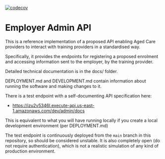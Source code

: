 [![codecov](https://codecov.io/gh/ACWIC/employer-admin/branch/master/graph/badge.svg?token=YB6L7D2H70)](https://codecov.io/gh/ACWIC/employer-admin)

# Employer Admin API

This is a reference implementation of a proposed API
enabling Aged Care providers to interact with training providers
in a standardised way.

Specifically, it provides the endpoints for registering a proposed
enrolment and accessing information sent to the employer,
by the training provider.

Detailed technical documentation is in the docs/ folder.

DEPLOYMENT.md and DEVELOPMENT.md contain information about running
the software and making changes to it.

There is a test endpoint
with a self-documenting API specification here:

* https://izu2v5346l.execute-api.us-east-1.amazonaws.com/dev/admin/docs

This is equivalent to what you will have running locally
if you create a local development environment
(per DEPLOYMENT.md)

The test endpoint is continuously deployed
from the `main` branch in this repository,
so should be considered unstable.
It is also completely open
(do not require authentication),
which is not a realistic simulation
of any kind of production environment.
